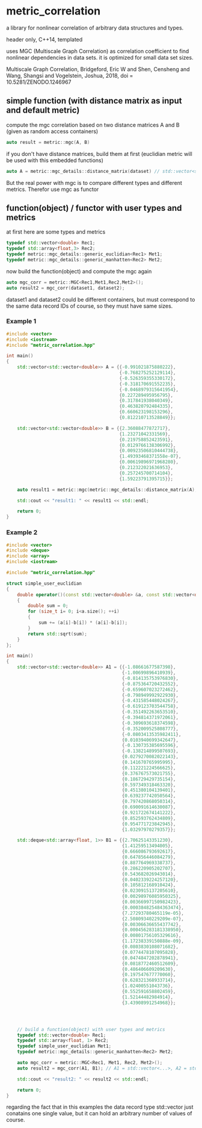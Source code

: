 # metric_correlation
a library for nonlinear correlation of arbitrary data structures and types.

header only, C++14, templated

uses MGC (Multiscale Graph Correlation)
as correlation coefficient to find nonlinear dependencies in data sets. it is optimized for small data set sizes.

Multiscale Graph Correlation, Bridgeford, Eric W and Shen, Censheng and Wang, Shangsi and Vogelstein, Joshua, 
2018, doi = 10.5281/ZENODO.1246967

## simple function (with distance matrix as input and default metric)

compute the mgc correlation based on two distance matrices A and B (given as random access containers)
```C++
auto result = metric::mgc(A, B)
```

if you don't have distance matrices, build them at first (euclidian metric will be used with this embedded functions)

```C++
auto A = metric::mgc_details::distance_matrix(dataset) // std::vector<std::vector<double> dataset 
```


But the real power with mgc is to compare different types and different metrics. Therefor use mgc as functor
##  function(object) / functor with user types and metrics


at first here are some types and metrics
```C++
typedef std::vector<double> Rec1;
typedef std::array<float,3> Rec2;
typedef metric::mgc_details::generic_euclidian<Rec1> Met1;
typedef metric::mgc_details::generic_manhatten<Rec2> Met2;
````
now build the function(object) and compute the mgc again
```C++
auto mgc_corr = metric::MGC<Rec1,Met1,Rec2,Met2>();
auto result2 = mgc_corr(dataset1, dataset2);
```
dataset1 and dataset2 could be different containers, but must correspond to the same data record IDs of course, so they must have same sizes.

### Example 1

```C++
#include <vector>
#include <iostream>
#include "metric_correlation.hpp"

int main()
{
    std::vector<std::vector<double>> A = {{-0.991021875880222},
                                          {-0.768275252129114},
                                          {-0.526359355330172},
                                          {-0.318170691552235},
                                          {-0.0468979315641954},
                                          {0.227289495956795},
                                          {0.317841938040349},
                                          {0.463820792484335},
                                          {0.660623198153296},
                                          {0.812210713528849}};

    std::vector<std::vector<double>> B = {{2.36088477872717},
                                          {1.23271042331569},
                                          {0.219758852423591},
                                          {0.0129766138306992},
                                          {0.00923506810444738},
                                          {1.49393468371558e-07},
                                          {0.00619896971968280},
                                          {0.212322021636953},
                                          {0.257245700714104},
                                          {1.59223791395715}};

    auto result1 = metric::mgc(metric::mgc_details::distance_matrix(A), metric::mgc_details::distance_matrix(B));

    std::cout << "result1: " << result1 << std::endl;

    return 0;
}
```
### Example 2

```C++
#include <vector>
#include <deque>
#include <array>
#include <iostream>

#include "metric_correlation.hpp"

struct simple_user_euclidian
{
    double operator()(const std::vector<double> &a, const std::vector<double> &b) const
    {
        double sum = 0;
        for (size_t i= 0; i<a.size(); ++i)
        {
            sum += (a[i]-b[i]) * (a[i]-b[i]);
        }
        return std::sqrt(sum);
    }
};

int main()
{
    std::vector<std::vector<double>> A1 = {{-1.08661677587398},
                                           {-1.00699896410939},
                                           {-0.814135753976830},
                                           {-0.875364720432552},
                                           {-0.659607023272462},
                                           {-0.798949992922930},
                                           {-0.431585448024267},
                                           {-0.619123703544758},
                                           {-0.351492263653510},
                                           {-0.394814371972061},
                                           {-0.309693618374598},
                                           {-0.352009525808777},
                                           {-0.0803413535982411},
                                           {0.0103940699342647},
                                           {-0.130735385695596},
                                           {-0.138214899507693},
                                           {0.0279270082022143},
                                           {0.141670765995995},
                                           {0.112221224566625},
                                           {0.376767573021755},
                                           {0.186729429735154},
                                           {0.597349318463320},
                                           {0.451380104139401},
                                           {0.639237742050564},
                                           {0.797420868050314},
                                           {0.690091614630087},
                                           {0.921722674141222},
                                           {0.852593762434809},
                                           {0.954771723842945},
                                           {1.03297970279357}};

    std::deque<std::array<float, 1>> B1 = {{2.70625143351230},
                                           {1.41259513494005},
                                           {0.666086793692617},
                                           {0.647856446084279},
                                           {0.887764969338737},
                                           {0.286220905202707},
                                           {0.543682026943014},
                                           {0.0402339224257120},
                                           {0.105812168910424},
                                           {0.0230915137205610},
                                           {0.00298976085950325},
                                           {0.00366997150982423},
                                           {0.000384825484363474},
                                           {7.27293780465119e-05},
                                           {2.50809340229209e-07},
                                           {0.00306636655437742},
                                           {0.000456283181338950},
                                           {0.00801756105329616},
                                           {1.17238339150888e-09},
                                           {0.0803830108071682},
                                           {0.0774478107095828},
                                           {0.0474847202878941},
                                           {0.0818772460512609},
                                           {0.486406609209630},
                                           {0.197547677770060},
                                           {0.628321368933714},
                                           {1.02400551043736},
                                           {0.552591658802459},
                                           {1.52144482984914},
                                           {3.43908991254968}};




    // build a function(object) with user types and metrics
    typedef std::vector<double> Rec1;
    typedef std::array<float, 1> Rec2;
    typedef simple_user_euclidian Met1;
    typedef metric::mgc_details::generic_manhatten<Rec2> Met2;

    auto mgc_corr = metric::MGC<Rec1, Met1, Rec2, Met2>();
    auto result2 = mgc_corr(A1, B1); // A1 = std::vector<...>, A2 = std::deque<...>

    std::cout << "result2: " << result2 << std::endl;

    return 0;
}
```

regarding the fact that in this examples the data record type std::vector just conatains one single value, but it can hold an arbitrary number of values of course.